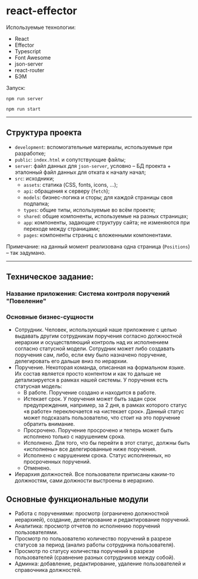 # react-effector

Используемые технологии:

- React
- Effector
- Typescript
- Font Awesome
- json-server
- react-router
- БЭМ

Запуск:

`npm run server`

`npm run start`

---

## Структура проекта

- `development`: вспомогательные материалы, используемые при разработке;
- `public`: `index.html` и сопутствующие файлы;
- `server`: файл данных для `json-server`, условно – БД проекта + эталонный файл данных для отката к началу начал;
- `src`: исходники;
  - `assets`: статика (CSS, fonts, icons, ...);
  - `api`: обращения к серверу (`fetch`);
  - `models`: бизнес-логика и сторы; для каждой страницы своя подпапка;
  - `types`: общие типы, используемые во всём проекте;
  - `shared`: общие компоненты, используемые на разных страницах;
  - `app`: компоненты, задающие структуру сайта; не изменяются при переходе между страницами;
  - `pages`: компоненты страниц с вложенными компонентами.

Примечание: на данный момент реализована одна страница (`Positions`) – так задумано.

---

## Техническое задание:

### Название приложения: Система контроля поручений "Повеление"

### Основные бизнес-сущности

- Сотрудник. Человек, использующий наше приложение с целью выдавать другим сотрудникам поручения согласно должностной иерархии и осуществляющий контроль над их исполнением согласно статусной модели. Сотрудник может либо создавать поручения сам, либо, если ему было назначено поручение, делегировать его дальше вниз по иерархии.
- Поручение. Некоторая команда, описанная на формальном языке. Их состав является просто контентом и как то дальше не детализируется в рамках нашей системы. У поручения есть статусная модель:
  - В работе. Поручение создано и находится в работе.
  - Истекает срок. У поручения может быть задан срок предупреждения, например, за 2 дня, в рамках которого статус «в работе» переключается на «истекает срок». Данный статус может подсказать пользователю, что стоит на это поручение обратить внимание.
  - Просрочено. Поручение просрочено и теперь может быть исполнено только с нарушением срока.
  - Исполнено. Для того, что бы перейти в этот статус, должны быть «исполнены» все делегированные ниже поручения.
  - Исполнено с нарушением срока. Статус исполненных, но просроченных поручений.
  - Отменено.
- Иерархия должностей. Все пользователи приписаны каким-то должностям, сами должности выстроены в иерархию.

## Основные функциональные модули

- Работа с поручениями: просмотр (ограничено должностной иерархией), создание, делегирование и редактирование поручений.
- Аналитика: просмотр отчетов по исполнению поручений пользователями.
- Просмотр по пользователю количество поручений в разрезе статусов за период (анализ работы сотрудника пользователя).
- Просмотр по статусу количества поручений в разрезе пользователей (сравнение разных сотрудников между собой).
- Админка: добавление, редактирование, удаление пользователей и справочника должностей.
